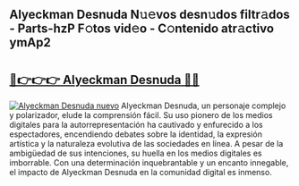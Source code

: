 ## Alyeckman Desnuda N𝚞𝚎vos desn𝚞dos filtr𝚊dos - Parts-hzP F𝚘tos vid𝚎o - C𝚘ntenido atr𝚊ctivo ymAp2

# <h2><a href="http://mb3mxe.tromn.icu/?c=Alyeckman+Desnuda">🔗👉👉👉 Alyeckman Desnuda 🔗🔗</a></h2>

[![Alyeckman Desnuda nuevo](https://i.imgur.com/pEAQMta.gif)](http://mb3mxe.tromn.icu/?c=Alyeckman+Desnuda)
Alyeckman Desnuda, un personaje complejo y polarizador, elude la comprensión fácil. Su uso pionero de los medios digitales para la autorrepresentación ha cautivado y enfurecido a los espectadores, encendiendo debates sobre la identidad, la expresión artística y la naturaleza evolutiva de las sociedades en línea. A pesar de la ambigüedad de sus intenciones, su huella en los medios digitales es imborrable. Con una determinación inquebrantable y un encanto innegable, el impacto de Alyeckman Desnuda en la comunidad digital es inmenso.
